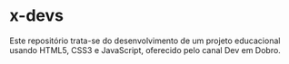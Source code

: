 # x-devs
 Este repositório trata-se do desenvolvimento de um projeto educacional usando HTML5, CSS3 e JavaScript, oferecido pelo canal Dev em Dobro.
